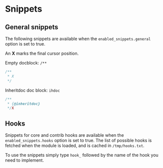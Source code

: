 # Snippets

## General snippets
The following snippets are available when the `enabled_snippets.general` option is set to true.

An **X** marks the final cursor position.

Empty docblock: `/**`
```php
/**
 * X
 */
```

Inheritdoc doc block: `ihdoc`
```php
/**
 * {@inheritdoc}
 */X
```

## Hooks
Snippets for core and contrib hooks are available when the `enabled_snippets.hooks` option is set to true.
The list of possible hooks is fetched when the module is loaded, and is cached in `/tmp/hooks.txt`.

To use the snippets simply type `hook_` followed by the name of the hook you need to implement.
